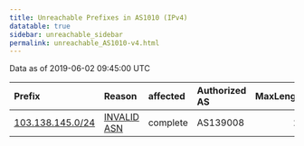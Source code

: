 ```yaml
---
title: Unreachable Prefixes in AS1010 (IPv4)
datatable: true
sidebar: unreachable_sidebar
permalink: unreachable_AS1010-v4.html
---
```


Data as of 2019-06-02 09:45:00 UTC


<div class="datatable-begin"></div>

| Prefix                                                     | Reason                                                                                                 | affected   | Authorized AS   |   MaxLength | Anchor                                       |   unreachable /24s |
|:-----------------------------------------------------------|:-------------------------------------------------------------------------------------------------------|:-----------|:----------------|------------:|:---------------------------------------------|-------------------:|
| [103.138.145.0/24](https://stat.ripe.net/103.138.145.0/24) | [INVALID ASN](https://rpki-validator.ripe.net/announcement-preview?asn=AS1010&prefix=103.138.145.0/24) | complete   | AS139008        |          23 | [APNIC](unreachable_APNIC_RPKI_Root-v4.html) |                  1 |

<div class="datatable-end"></div>